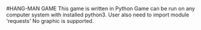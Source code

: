 #HANG-MAN GAME
This game is written in Python
Game can be run on any computer system with installed python3.
User also need to import module 'requests'
No graphic is supported.